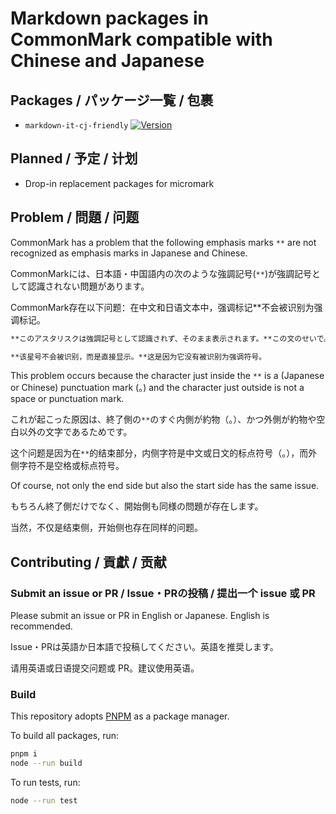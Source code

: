# Markdown packages in CommonMark compatible with Chinese and Japanese

## Packages / <span lang="ja">パッケージ一覧</span> / <span lang="zh-Hans-CN">包裹</span>

- `markdown-it-cj-friendly` [![Version](https://img.shields.io/npm/v/markdown-it-cj-friendly)](https://npmjs.com/package/markdown-it-cj-friendly)

## Planned / <span lang="ja">予定</span> / <span lang="zh-Hans-CN">计划</span>

- Drop-in replacement packages for micromark

## Problem / <span lang="ja">問題</span> / <span lang="zh-Hans-CN">问题</span>

CommonMark has a problem that the following emphasis marks `**` are not recognized as emphasis marks in Japanese and Chinese.

<span lang="ja">CommonMarkには、日本語・中国語内の次のような強調記号(`**`)が強調記号として認識されない問題があります。</span>

<span lang="zh-Hans-CN">CommonMark存在以下问题：在中文和日语文本中，强调标记**不会被识别为强调标记。</span>

```md
**このアスタリスクは強調記号として認識されず、そのまま表示されます。**この文のせいで。

**该星号不会被识别，而是直接显示。**这是因为它没有被识别为强调符号。
```

This problem occurs because the character just inside the `**` is a (Japanese or Chinese) punctuation mark (。) and the character just outside is not a space or punctuation mark.

<span lang="ja">これが起こった原因は、終了側の`**`のすぐ内側が約物（。）、かつ外側が約物や空白以外の文字であるためです。</span>

<span lang="zh-Hans-CN">这个问题是因为在`**`的结束部分，内侧字符是中文或日文的标点符号（。），而外侧字符不是空格或标点符号。</span>

Of course, not only the end side but also the start side has the same issue.

<span lang="ja">もちろん終了側だけでなく、開始側も同様の問題が存在します。</span>

<span lang="zh-Hans-CN">当然，不仅是结束侧，开始侧也存在同样的问题。</span>

## Contributing / <span lang="ja">貢獻</span> / <span lang="zh-Hans-CN">贡献</span>

### Submit an issue or PR / <span lang="ja">Issue・PRの投稿</span> / <span lang="zh-Hans-CN">提出一个 issue 或 PR</span>

Please submit an issue or PR in English or Japanese. English is recommended.

<span lang="ja">Issue・PRは英語か日本語で投稿してください。英語を推奨します。</span>

<span lang="zh-Hans-CN">请用英语或日语提交问题或 PR。建议使用英语。</span>

### Build

This repository adopts [PNPM](https://pnpm.io/) as a package manager.

To build all packages, run:

```bash
pnpm i
node --run build
```

To run tests, run:

```bash
node --run test
```
